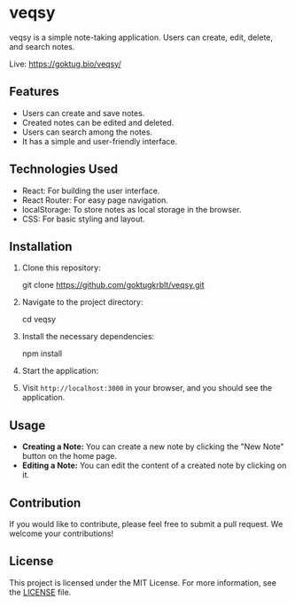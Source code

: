 # veqsy

veqsy is a simple note-taking application. Users can create, edit, delete, and search notes.

Live: https://goktug.bio/veqsy/

## Features

- Users can create and save notes.
- Created notes can be edited and deleted.
- Users can search among the notes.
- It has a simple and user-friendly interface.

## Technologies Used

- React: For building the user interface.
- React Router: For easy page navigation.
- localStorage: To store notes as local storage in the browser.
- CSS: For basic styling and layout.

## Installation

1. Clone this repository:

    git clone https://github.com/goktugkrblt/veqsy.git


2. Navigate to the project directory:

    cd veqsy

3. Install the necessary dependencies:

    npm install


4. Start the application:


5. Visit `http://localhost:3000` in your browser, and you should see the application.

## Usage

- **Creating a Note:** You can create a new note by clicking the "New Note" button on the home page.
- **Editing a Note:** You can edit the content of a created note by clicking on it.

## Contribution

If you would like to contribute, please feel free to submit a pull request. We welcome your contributions!

## License

This project is licensed under the MIT License. For more information, see the [LICENSE](LICENSE) file.

